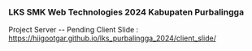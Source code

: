 ### LKS SMK Web Technologies 2024 Kabupaten Purbalingga
Project Server -- Pending
Client Slide : https://hiigootgar.github.io/lks_purbalingga_2024/client_slide/
